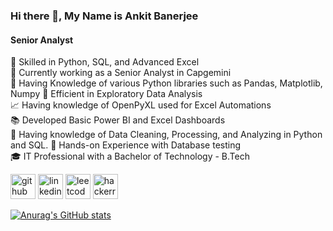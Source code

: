 
### Hi there 👋, My Name is Ankit Banerjee
#### Senior Analyst

 💫 Skilled in Python, SQL, and Advanced Excel  
 🏢 Currently working as a Senior Analyst in Capgemini  
 🦾 Having Knowledge of various Python libraries such as Pandas, Matplotlib, Numpy
 🔬 Efficient in Exploratory Data Analysis  
 📈 Having knowledge of OpenPyXL used for Excel Automations  
 📚 Developed Basic Power BI and Excel Dashboards  
 💭 Having knowledge of Data Cleaning, Processing, and Analyzing in Python and SQL.
 🐛 Hands-on Experience with Database testing  
 🎓 IT Professional with a Bachelor of Technology - B.Tech




[<img src='https://cdn.jsdelivr.net/npm/simple-icons@3.0.1/icons/github.svg' alt='github' height='40'>](https://github.com/https://github.com/Ankit1032)  [<img src='https://cdn.jsdelivr.net/npm/simple-icons@3.0.1/icons/linkedin.svg' alt='linkedin' height='40'>](https://www.linkedin.com/in/https://www.linkedin.com/in/ankit-banerjee-a2b470155//)  [<img src='https://cdn.jsdelivr.net/npm/simple-icons@3.0.1/icons/leetcode.svg' alt='leetcode' height='40'>](https://leetcode.com/Ankit1032/)  [<img src='https://cdn.jsdelivr.net/npm/simple-icons@3.0.1/icons/hackerrank.svg' alt='hackerrank' height='40'>](https://www.hackerrank.com/techguy_ankit101?hr_r=1)  

[![Anurag's GitHub stats](https://github-readme-stats.vercel.app/api?username=ankit1032)](https://github.com/anuraghazra/github-readme-stats)
